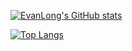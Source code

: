[![EvanLong's GitHub stats](https://github-readme-stats.vercel.app/api?username=eevanlong)](https://github.com/anuraghazra/github-readme-stats)

[![Top Langs](https://github-readme-stats.vercel.app/api/top-langs/?username=eevanlong&layout=compact)](https://github.com/anuraghazra/github-readme-stats)
